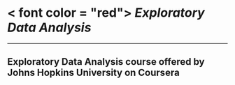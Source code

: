 # < font color = "red"> *_Exploratory Data Analysis_* </font>
_____________________________________________________________________
## Exploratory Data Analysis course offered by Johns Hopkins University on Coursera

